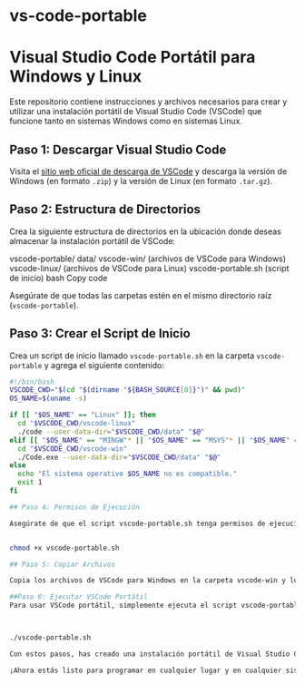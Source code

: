 # vs-code-portable

# Visual Studio Code Portátil para Windows y Linux

Este repositorio contiene instrucciones y archivos necesarios para crear y utilizar una instalación portátil de Visual Studio Code (VSCode) que funcione tanto en sistemas Windows como en sistemas Linux.

## Paso 1: Descargar Visual Studio Code

Visita el [sitio web oficial de descarga de VSCode](https://code.visualstudio.com/) y descarga la versión de Windows (en formato `.zip`) y la versión de Linux (en formato `.tar.gz`).

## Paso 2: Estructura de Directorios

Crea la siguiente estructura de directorios en la ubicación donde deseas almacenar la instalación portátil de VSCode:

vscode-portable/
data/
vscode-win/
(archivos de VSCode para Windows)
vscode-linux/
(archivos de VSCode para Linux)
vscode-portable.sh (script de inicio)
bash
Copy code

Asegúrate de que todas las carpetas estén en el mismo directorio raíz (`vscode-portable`).

## Paso 3: Crear el Script de Inicio

Crea un script de inicio llamado `vscode-portable.sh` en la carpeta `vscode-portable` y agrega el siguiente contenido:

```bash
#!/bin/bash
VSCODE_CWD="$(cd "$(dirname "${BASH_SOURCE[0]}")" && pwd)"
OS_NAME=$(uname -s)

if [[ "$OS_NAME" == "Linux" ]]; then
  cd "$VSCODE_CWD/vscode-linux"
  ./code --user-data-dir="$VSCODE_CWD/data" "$@"
elif [[ "$OS_NAME" == "MINGW"* || "$OS_NAME" == "MSYS"* || "$OS_NAME" == "CYGWIN"* ]]; then
  cd "$VSCODE_CWD/vscode-win"
  ./Code.exe --user-data-dir="$VSCODE_CWD/data" "$@"
else
  echo "El sistema operativo $OS_NAME no es compatible."
  exit 1
fi

## Paso 4: Permisos de Ejecución

Asegúrate de que el script vscode-portable.sh tenga permisos de ejecución en Linux con el siguiente comando:


chmod +x vscode-portable.sh

## Paso 5: Copiar Archivos

Copia los archivos de VSCode para Windows en la carpeta vscode-win y los archivos de VSCode para Linux en la carpeta vscode-linux. Asegúrate de que los nombres de los archivos sean correctos según el sistema operativo.

##Paso 6: Ejecutar VSCode Portátil
Para usar VSCode portátil, simplemente ejecuta el script vscode-portable.sh en el directorio vscode-portable. Este script detectará automáticamente el sistema operativo y ejecutará la versión correspondiente de VSCode desde vscode-win/ o vscode-linux/, utilizando la carpeta data/ para las configuraciones portátiles.



./vscode-portable.sh

Con estos pasos, has creado una instalación portátil de Visual Studio Code que funciona tanto en Windows como en Linux. Esto te permite llevar tu entorno de desarrollo personalizado en una unidad USB o en cualquier otro medio de almacenamiento y utilizarlo en diferentes computadoras sin necesidad de instalación.

¡Ahora estás listo para programar en cualquier lugar y en cualquier sistema operativo!
